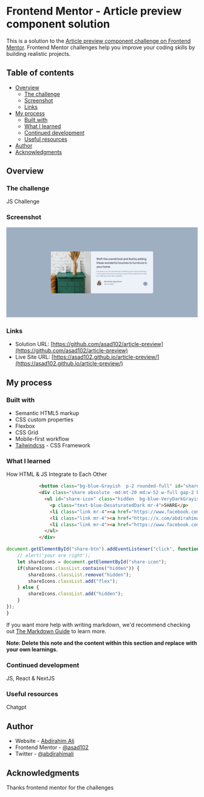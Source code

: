 # Frontend Mentor - Article preview component solution

This is a solution to the [Article preview component challenge on Frontend Mentor](https://www.frontendmentor.io/challenges/article-preview-component-dYBN_pYFT). Frontend Mentor challenges help you improve your coding skills by building realistic projects. 

## Table of contents

- [Overview](#overview)
  - [The challenge](#the-challenge)
  - [Screenshot](#screenshot)
  - [Links](#links)
- [My process](#my-process)
  - [Built with](#built-with)
  - [What I learned](#what-i-learned)
  - [Continued development](#continued-development)
  - [Useful resources](#useful-resources)
- [Author](#author)
- [Acknowledgments](#acknowledgments)



## Overview

### The challenge

JS Challenge 

### Screenshot

![./assets/images/Screenshot.png](./assets/images/Screenshot.png)


### Links

- Solution URL: [https://github.com/asad102/article-preview](https://github.com/asad102/article-preview)
- Live Site URL: [https://asad102.github.io/article-preview/](https://asad102.github.io/article-preview/)

## My process

### Built with

- Semantic HTML5 markup
- CSS custom properties
- Flexbox
- CSS Grid
- Mobile-first workflow
-  [Tailwindcss](https://tailwindcss.com/) - CSS Framework




### What I learned

How HTML & JS Integrate to Each Other

```html
            <button class="bg-blue-Grayish  p-2 rounded-full" id="share-btn"><img class="" src="./assets/images/icon-share.svg"></button>
            <div class="share absolute -md:mt-20 md:w-52 w-full gap-2 bottom-0 left-0 md:bottom-24 md:left-56 ">
              <ul id="share-icon" class="hidden  bg-blue-VeryDarkGrayish px-3 py-2 md:rounded-lg rounded-none ">
                <p class="text-blue-DesaturatedDark mr-4">SHARE</p>
                <li class="link mr-4"><a href="https://www.facebook.com/abdirah1m" target="_blank"><img src="./assets/images/icon-facebook.svg" alt="" srcset=""></a></li>
                <li class="link mr-4"><a href="https://x.com/abdirahimali" target="_blank"><img src="./assets/images/icon-twitter.svg" alt="" srcset=""></a></li>
                <li class="link mr-4"><a href="https://www.facebook.com/abdirah1m" target="_blank"><img src="./assets/images/icon-pinterest.svg" alt="" srcset=""></a></li>
              </ul>                   
            </div>

```

```js
document.getElementById("share-btn").addEventListener("click", function () {
    // alert('your are right');
    let shareIcons = document.getElementById("share-icon");
    if(shareIcons.classList.contains("hidden")) {
        shareIcons.classList.remove("hidden");
        shareIcons.classList.add("flex");
    } else {
        shareIcons.classList.add("hidden");
    }
});
}
```

If you want more help with writing markdown, we'd recommend checking out [The Markdown Guide](https://www.markdownguide.org/) to learn more.

**Note: Delete this note and the content within this section and replace with your own learnings.**

### Continued development

JS, React & NextJS

### Useful resources

Chatgpt

## Author

- Website - [Abdirahim Ali](https://www.abdirahimali.com)
- Frontend Mentor - [@asad102](https://www.frontendmentor.io/profile/asad102)
- Twitter - [@abdirahimali](https://x.com/abdirahimali)

## Acknowledgments

Thanks frontend mentor for the challenges

